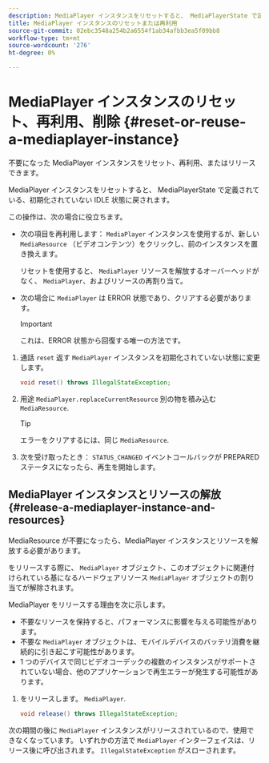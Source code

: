 ```yaml
---
description: MediaPlayer インスタンスをリセットすると、 MediaPlayerState で定義されている、初期化されていない IDLE 状態に戻されます。
title: MediaPlayer インスタンスのリセットまたは再利用
source-git-commit: 02ebc3548a254b2a6554f1ab34afbb3ea5f09bb8
workflow-type: tm+mt
source-wordcount: '276'
ht-degree: 0%

---
```


# MediaPlayer インスタンスのリセット、再利用、削除 {#reset-or-reuse-a-mediaplayer-instance}

不要になった MediaPlayer インスタンスをリセット、再利用、またはリリースできます。

MediaPlayer インスタンスをリセットすると、 MediaPlayerState で定義されている、初期化されていない IDLE 状態に戻されます。

この操作は、次の場合に役立ちます。

* 次の項目を再利用します： `MediaPlayer` インスタンスを使用するが、新しい `MediaResource` （ビデオコンテンツ）をクリックし、前のインスタンスを置き換えます。

  リセットを使用すると、 `MediaPlayer` リソースを解放するオーバーヘッドがなく、 `MediaPlayer`、およびリソースの再割り当て。

* 次の場合に `MediaPlayer` は ERROR 状態であり、クリアする必要があります。

  >[!IMPORTANT]
  >
  >これは、ERROR 状態から回復する唯一の方法です。

1. 通話 `reset` 返す `MediaPlayer` インスタンスを初期化されていない状態に変更します。

   ```java
   void reset() throws IllegalStateException; 
   ```

1. 用途 `MediaPlayer.replaceCurrentResource` 別の物を積み込む `MediaResource`.

   >[!TIP]
   >
   >エラーをクリアするには、同じ `MediaResource`.

1. 次を受け取ったとき： `STATUS_CHANGED` イベントコールバックが PREPARED ステータスになったら、再生を開始します。

## MediaPlayer インスタンスとリソースの解放{#release-a-mediaplayer-instance-and-resources}

MediaResource が不要になったら、MediaPlayer インスタンスとリソースを解放する必要があります。

をリリースする際に、 `MediaPlayer` オブジェクト、このオブジェクトに関連付けられている基になるハードウェアリソース `MediaPlayer` オブジェクトの割り当てが解除されます。

MediaPlayer をリリースする理由を次に示します。

* 不要なリソースを保持すると、パフォーマンスに影響を与える可能性があります。
* 不要な `MediaPlayer` オブジェクトは、モバイルデバイスのバッテリ消費を継続的に引き起こす可能性があります。
* 1 つのデバイスで同じビデオコーデックの複数のインスタンスがサポートされていない場合、他のアプリケーションで再生エラーが発生する可能性があります。

1. をリリースします。 `MediaPlayer`.

   ```java
   void release() throws IllegalStateException;
   ```

次の期間の後に `MediaPlayer` インスタンスがリリースされているので、使用できなくなっています。 いずれかの方法で `MediaPlayer` インターフェイスは、リリース後に呼び出されます。 `IllegalStateException` がスローされます。
